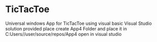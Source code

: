 # TicTacToe
Universal windows App for TicTacToe using visual basic
Visual Studio solution provided 
place create App4 Folder and place it in C:Users/<yourusername>/user/source/repos/App4
open in visual studio
